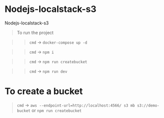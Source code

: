 # Nodejs-localstack-s3
Nodejs-localstack-s3

>To run the project

>>`cmd` -> `docker-compose up -d`

>>`cmd` -> `npm i`

>> `cmd` -> `npm run createbucket`

>>`cmd` ->  `npm run dev`

# To create a bucket
>`cmd` ->  `aws --endpoint-url=http://localhost:4566/ s3 mb s3://demo-bucket` or `npm run createbucket` 


